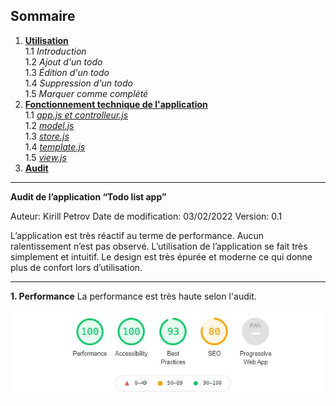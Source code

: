 ## Sommaire

1.  **[Utilisation](/todo-list-app/no_tech_use)** \
1.1 *Introduction* \
1.2 *Ajout d'un todo* \
1.3 *Édition d'un todo* \
1.4 *Suppression d'un todo* \
1.5 *Marquer comme complété*
2.  **[Fonctionnement technique de l'application](/todo-list-app/tech_use_controller)** \
1.1 *[app.js et controlleur.js](/todo-list-app/tech_use_controller)* \
1.2 *[model.js](/todo-list-app/tech_use_model)* \
1.3 *[store.js](/todo-list-app/tech_use_storejs)* \
1.4 *[template.js](/todo-list-app/tech_use_template)* \
1.5 *[view.js](/todo-list-app/tech_use_view)* 
3.  **[Audit](/todo-list-app/tech_use_audit)**

---

**Audit de l’application “Todo list app”**

Auteur: Kirill Petrov
Date de modification: 03/02/2022
Version: 0.1


L’application est très réactif au terme de performance. Aucun ralentissement n’est pas observé. L’utilisation de l’application se fait très simplement et intuitif. Le design est très épurée et moderne ce qui donne plus de confort lors d’utilisation.

---

**1. Performance** 
La performance est très haute selon l'audit.

![First](https://raw.githubusercontent.com/kirperov/todo-list-app/main/docs/images/todo_list_app_audit/performance/Capture.JPG)